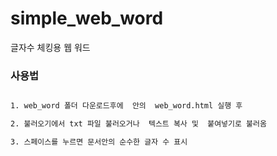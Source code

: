 # simple_web_word
글자수 체킹용 웹 워드 



### 사용법 

``` web_word.html 실행

1. web_word 폴더 다운로드후에  안의  web_word.html 실행 후

2. 불러오기에서 txt 파일 불러오거나  텍스트 복사 및  붙여넣기로 불러옴

3. 스페이스를 누르면 문서안의 순수한 글자 수 표시

```
